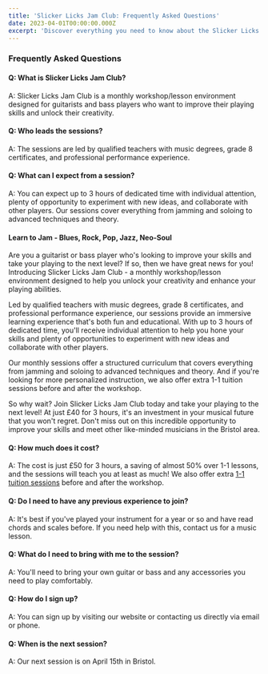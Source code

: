 ```yaml
---
title: 'Slicker Licks Jam Club: Frequently Asked Questions'
date: 2023-04-01T00:00:00.000Z
excerpt: 'Discover everything you need to know about the Slicker Licks Jam Club, a monthly workshop for guitarists and bass players to improve their skills and unlock creativity.'
---
```


### Frequently Asked Questions

#### Q: What is Slicker Licks Jam Club?

A: Slicker Licks Jam Club is a monthly workshop/lesson environment designed for guitarists and bass players who want to improve their playing skills and unlock their creativity.

#### Q: Who leads the sessions?

A: The sessions are led by qualified teachers with music degrees, grade 8 certificates, and professional performance experience.

#### Q: What can I expect from a session?

A: You can expect up to 3 hours of dedicated time with individual attention, plenty of opportunity to experiment with new ideas, and collaborate with other players. Our sessions cover everything from jamming and soloing to advanced techniques and theory.

#### Learn to Jam - Blues, Rock, Pop, Jazz, Neo-Soul

Are you a guitarist or bass player who's looking to improve your skills and take your playing to the next level? If so, then we have great news for you! Introducing Slicker Licks Jam Club - a monthly workshop/lesson environment designed to help you unlock your creativity and enhance your playing abilities.

Led by qualified teachers with music degrees, grade 8 certificates, and professional performance experience, our sessions provide an immersive learning experience that's both fun and educational. With up to 3 hours of dedicated time, you'll receive individual attention to help you hone your skills and plenty of opportunities to experiment with new ideas and collaborate with other players.

Our monthly sessions offer a structured curriculum that covers everything from jamming and soloing to advanced techniques and theory. And if you're looking for more personalized instruction, we also offer extra 1-1 tuition sessions before and after the workshop.

So why wait? Join Slicker Licks Jam Club today and take your playing to the next level! At just £40 for 3 hours, it's an investment in your musical future that you won't regret. Don't miss out on this incredible opportunity to improve your skills and meet other like-minded musicians in the Bristol area.

#### Q: How much does it cost?

A: The cost is just £50 for 3 hours, a saving of almost 50% over 1-1 lessons, and the sessions will teach you at least as much! We also offer extra [1-1 tuition sessions](https://musomatch.tempomobile.co.uk/blog/guitar-lessons-bristol) before and after the workshop.

#### Q: Do I need to have any previous experience to join?

A: It's best if you've played your instrument for a year or so and have read chords and scales before. If you need help with this, contact us for a music lesson.

#### Q: What do I need to bring with me to the session?

A: You'll need to bring your own guitar or bass and any accessories you need to play comfortably.

#### Q: How do I sign up?

A: You can sign up by visiting our website or contacting us directly via email or phone.

#### Q: When is the next session?

A: Our next session is on April 15th in Bristol.
